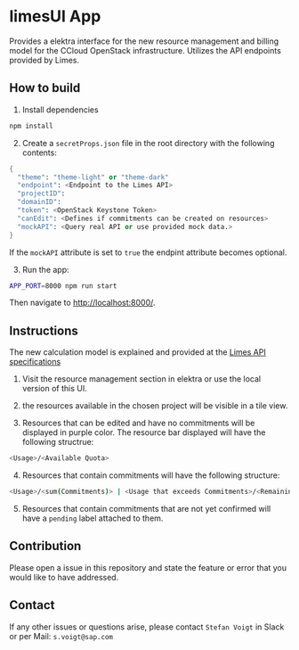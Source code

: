 # limesUI App

Provides a elektra interface for the new resource management and billing model for the CCloud OpenStack infrastructure. Utilizes the API endpoints provided by Limes.

## How to build

1. Install dependencies
```sh
npm install
```
2. Create a ```secretProps.json``` file in the root directory with the following contents:
```s
{
  "theme": "theme-light" or "theme-dark"
  "endpoint": <Endpoint to the Limes API>
  "projectID":
  "domainID":
  "token": <OpenStack Keystone Token>
  "canEdit": <Defines if commitments can be created on resources>
  "mockAPI": <Query real API or use provided mock data.>
}
```
If the ```mockAPI``` attribute is set to ```true``` the endpint attribute becomes optional.

3. Run the app:
```sh
APP_PORT=8000 npm run start
```
Then navigate to <http://localhost:8000/>.

## Instructions

The new calculation model is explained and provided at the [Limes API specifications](https://github.com/sapcc/limes/blob/master/docs/users/api-spec-resources.md)


1. Visit the resource management section in elektra or use the local version of this UI.

2. the resources available in the chosen project will be visible in a tile view.

3. Resources that can be edited and have no commitments will be displayed in purple color. The resource bar displayed will have the following structrue:
```sh
<Usage>/<Available Quota>
```

4. Resources that contain commitments will have the following structure:
```sh
<Usage>/<sum(Commitments)> | <Usage that exceeds Commitments>/<Remaining Quota>
```

5. Resources that contain commitments that are not yet confirmed will have a ```pending``` label attached to them.

## Contribution
Please open a issue in this repository and state the feature or error that you would like to have addressed.

## Contact
If any other issues or questions arise, please contact ```Stefan Voigt``` in Slack or per Mail:
```s.voigt@sap.com```
